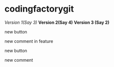 # codingfactorygit
*Version 1(Say 3)*
**Version 2(Say 4)**
**Version 3 (Say 2)**

new button

new comment in feature

new button

new comment
